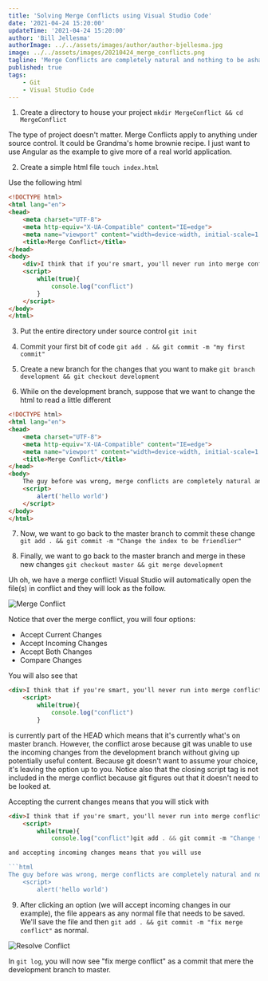 ```yaml
---
title: 'Solving Merge Conflicts using Visual Studio Code'
date: '2021-04-24 15:20:00'
updateTime: '2021-04-24 15:20:00'
author: 'Bill Jellesma'
authorImage: ../../assets/images/author/author-bjellesma.jpg
image: ../../assets/images/20210424_merge_conflicts.png
tagline: 'Merge Conflicts are completely natural and nothing to be ashamed of'
published: true
tags:
    - Git
    - Visual Studio Code 
---
```


1. Create a directory to house your project `mkdir MergeConflict && cd MergeConflict`

The type of project doesn't matter. Merge Conflicts apply to anything under source control. It could be Grandma's home brownie recipe. I just want to use Angular as the example to give more of a real world application.

2. Create a simple html file `touch index.html`

Use the following html

```html
<!DOCTYPE html>
<html lang="en">
<head>
    <meta charset="UTF-8">
    <meta http-equiv="X-UA-Compatible" content="IE=edge">
    <meta name="viewport" content="width=device-width, initial-scale=1.0">
    <title>Merge Conflict</title>
</head>
<body>
    <div>I think that if you're smart, you'll never run into merge conflicts in your code.</div>
    <script>
        while(true){
            console.log("conflict")
        }
    </script>
</body>
</html>
```

3. Put the entire directory under source control `git init`

4. Commit your first bit of code `git add . && git commit -m "my first commit"`

5. Create a new branch for the changes that you want to make `git branch development && git checkout development`

6. While on the development branch, suppose that we want to change the html to read a little different

```html
<!DOCTYPE html>
<html lang="en">
<head>
    <meta charset="UTF-8">
    <meta http-equiv="X-UA-Compatible" content="IE=edge">
    <meta name="viewport" content="width=device-width, initial-scale=1.0">
    <title>Merge Conflict</title>
</head>
<body>
    The guy before was wrong, merge conflicts are completely natural and nothing to be ashamed of
    <script>
        alert('hello world')
    </script>
</body>
</html>
```

7. Now, we want to go back to the master branch to commit these change `git add . && git commit -m "Change the index to be friendlier"`

8. Finally, we want to go back to the master branch and merge in these new changes `git checkout master && git merge development`

Uh oh, we have a merge conflict! Visual Studio will automatically open the file(s) in conflict and they will look as the follow.

![Merge Conflict](../../assets/images/20210413_merge_conflict.png)

Notice that over the merge conflict, you will four options:

* Accept Current Changes
* Accept Incoming Changes
* Accept Both Changes
* Compare Changes

You will also see that

```html
<div>I think that if you're smart, you'll never run into merge conflicts in your code.</div>
    <script>
        while(true){
            console.log("conflict")
        }
```

is currently part of the HEAD which means that it's currently what's on master branch. However, the conflict arose because git was unable to use the incoming changes from the development branch without giving up potentially useful content. Because git doesn't want to assume your choice, it's leaving the option up to you. Notice also that the closing script tag is not included in the merge conflict because git figures out that it doesn't need to be looked at. 

Accepting the current changes means that you will stick with

```html
<div>I think that if you're smart, you'll never run into merge conflicts in your code.</div>
    <script>
        while(true){
            console.log("conflict")git add . && git commit -m "Change the index to be friendlier"

and accepting incoming changes means that you will use 

```html
The guy before was wrong, merge conflicts are completely natural and nothing to be ashamed of
    <script>
        alert('hello world')
```

9. After clicking an option (we will accept incoming changes in our example), the file appears as any normal file that needs to be saved. We'll save the file and then `git add . && git commit -m "fix merge conflict"` as normal. 

![Resolve Conflict](../../assets/images/20210424_resolve_conflict.png)

In `git log`, you will now see "fix merge conflict" as a commit that mere the development branch to master.